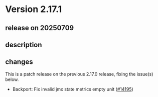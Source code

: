 # Version 2.17.1

## release on 20250709
## description
## changes
This is a patch release on the previous 2.17.0 release, fixing the issue(s) below.

* Backport: Fix invalid jmx state metrics empty unit (<a href="https://github.com/open-telemetry/opentelemetry-java-instrumentation/pull/14195" data-hovercard-type="pull_request" data-hovercard-url="/open-telemetry/opentelemetry-java-instrumentation/pull/14195/hovercard">#14195</a>)

